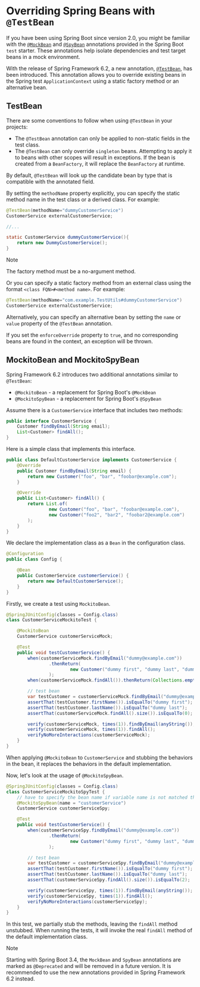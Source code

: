 # Overriding Spring Beans with `@TestBean`

If you have been using Spring Boot since version 2.0, you might be familiar with the [`@MockBean`](https://docs.spring.io/spring-boot/api/java/org/springframework/boot/test/mock/mockito/MockBean.html) and [`@SpyBean`](https://docs.spring.io/spring-boot/api/java/org/springframework/boot/test/mock/mockito/SpyBean.html) annotations provided in the Spring Boot `test` starter. These annotations help isolate dependencies and test target beans in a mock environment.

With the release of Spring Framework 6.2, a new annotation, [`@TestBean`](https://docs.spring.io/spring-framework/docs/current/javadoc-api/org/springframework/test/context/bean/override/convention/TestBean.html), has been introduced. This annotation allows you to override existing beans in the Spring test `ApplicationContext` using a static factory method or an alternative bean.

## TestBean

There are some conventions to follow when using `@TestBean` in your projects:

* The `@TestBean` annotation can only be applied to non-static fields in the test class.
* The `@TestBean` can only override `singleton` beans. Attempting to apply it to beans with other scopes will result in exceptions. If the bean is created from a `BeanFactory`, it will replace the `BeanFactory` at runtime.

By default, `@TestBean` will look up the candidate bean by type that is compatible with the annotated field.

By setting the `methodName` property explicitly, you can specify the static method name in the test class or a derived class. For example:

```java
@TestBean(methodName="dummyCustomerService")
CustomerService externalCustomerService;

//...

static CustomerService dummyCustomerService(){
    return new DummyCustomerService();
}
```
> [!NOTE]
> The factory method must be a no-argument method.

Or you can specify a static factory method from an external class using the format `<class FQN>#<method name>`. For example:

```java
@TestBean(methodName="com.example.TestUtils#dummyCustomerService")
CustomerService externalCustomerService;
```
Alternatively, you can specify an alternative bean by setting the `name` or `value` property of the `@TestBean` annotation.

If you set the `enforceOverride` property to `true`, and no corresponding beans are found in the context, an exception will be thrown.

## MockitoBean and MockitoSpyBean

Spring Framework 6.2 introduces two additional annotations similar to `@TestBean`:

* `@MockitoBean` - a replacement for Spring Boot's `@MockBean`
* `@MockitoSpyBean` - a replacement for Spring Boot's `@SpyBean`

Assume there is a `CustomerService` interface that includes two methods:

```java
public interface CustomerService {
    Customer findByEmail(String email);
    List<Customer> findAll();
}
```

Here is a simple class that implements this interface.

```java
public class DefaultCustomerService implements CustomerService {
    @Override
    public Customer findByEmail(String email) {
        return new Customer("foo", "bar", "foobar@example.com");
    }

    @Override
    public List<Customer> findAll() {
        return List.of(
                new Customer("foo", "bar", "foobar@example.com"),
                new Customer("foo2", "bar2", "foobar2@example.com")
        );
    }
}
```

We declare the implementation class as a `Bean` in the configuration class.

```java
@Configuration
public class Config {

    @Bean
    public CustomerService customerService() {
        return new DefaultCustomerService();
    }
}
```

Firstly, we create a test using `MockitoBean`.

```java
@SpringJUnitConfig(classes = Config.class)
class CustomerServiceMockitoTest {

    @MockitoBean
    CustomerService customerServiceMock;

    @Test
    public void testCustomerService() {
        when(customerServiceMock.findByEmail("dummy@example.com"))
                .thenReturn(
                        new Customer("dummy first", "dummy last", "dummy@example.com")
                );
        when(customerServiceMock.findAll()).thenReturn(Collections.emptyList());

        // test bean
        var testCustomer = customerServiceMock.findByEmail("dummy@example.com");
        assertThat(testCustomer.firstName()).isEqualTo("dummy first");
        assertThat(testCustomer.lastName()).isEqualTo("dummy last");
        assertThat(customerServiceMock.findAll().size()).isEqualTo(0);

        verify(customerServiceMock, times(1)).findByEmail(anyString());
        verify(customerServiceMock, times(1)).findAll();
        verifyNoMoreInteractions(customerServiceMock);
    }
}
```

When applying `@MockitoBean` to `CustomerService` and stubbing the behaviors in the bean, it replaces the behaviors in the default implementation.

Now, let's look at the usage of `@MockitoSpyBean`.

```java
@SpringJUnitConfig(classes = Config.class)
class CustomerServiceMockitoSpyTest {
    // have to specify the bean name if variable name is not matched the bean name
    @MockitoSpyBean(name = "customerService")
    CustomerService customerServiceSpy;

    @Test
    public void testCustomerService() {
        when(customerServiceSpy.findByEmail("dummy@example.com"))
                .thenReturn(
                        new Customer("dummy first", "dummy last", "dummy@example.com")
                );

        // test bean
        var testCustomer = customerServiceSpy.findByEmail("dummy@example.com");
        assertThat(testCustomer.firstName()).isEqualTo("dummy first");
        assertThat(testCustomer.lastName()).isEqualTo("dummy last");
        assertThat(customerServiceSpy.findAll().size()).isEqualTo(2);

        verify(customerServiceSpy, times(1)).findByEmail(anyString());
        verify(customerServiceSpy, times(1)).findAll();
        verifyNoMoreInteractions(customerServiceSpy);
    }
}
```

In this test, we partially stub the methods, leaving the `findAll` method unstubbed. When running the tests, it will invoke the real `findAll` method of the default implementation class.

> [!NOTE]
> Starting with Spring Boot 3.4, the `MockBean` and `SpyBean` annotations are marked as `@Deprecated` and will be removed in a future version. It is recommended to use the new annotations provided in Spring Framework 6.2 instead.



